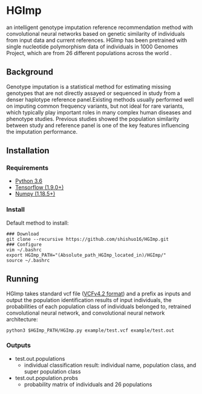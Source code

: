 # HGImp
an intelligent genotype imputation reference recommendation method with convolutional neural networks based on genetic similarity of individuals from input data and current references. HGImp has been pretrained with single nucleotide polymorphism data of individuals in 1000 Genomes Project, which are from 26 different populations across the world .
## Background
Genotype imputation is a statistical method for estimating missing genotypes that are not directly assayed or sequenced in study from a denser haplotype reference panel.Existing methods usually performed well on imputing common frequency variants, but not ideal for rare variants, which typically play important roles in many complex human diseases and phenotype studies. Previous studies showed the population similarity between study and reference panel is one of the key features influencing the imputation performance. 
## Installation
### Requirements
* [Python 3.6](https://www.python.org/downloads/)
* [Tensorflow (1.9.0+)](https://www.tensorflow.org/?hl=zh-cn)
* [Numpy (1.18.5+)](https://numpy.org/)
### Install
Default method to install:
```
### Download
git clone --recursive https://github.com/shishuo16/HGImp.git
### Configure
vim ~/.bashrc
export HGImp_PATH="(Absolute_path_HGImp_located_in)/HGImp/"
source ~/.bashrc
```
## Running  
HGImp takes standard vcf file ([VCFv4.2 format](https://samtools.github.io/hts-specs/VCFv4.2.pdf)) and a prefix as inputs and output the population identification results of input individuals, the probabilities of each population class of individuals belonged to, retrained convolutional neural network, and convolutional neural network architecture:
```
python3 $HGImp_PATH/HGImp.py example/test.vcf example/test.out
```
### Outputs 
- test.out.populations
    - individual classification result: individual name, population class, and super population class
- test.out.population.probs
    - probability matrix of individuals and 26 populations
  
